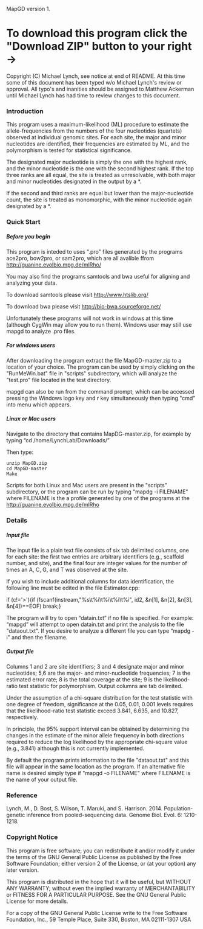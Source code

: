 MapGD version 1.

<h1> To download this program click the "Download ZIP" button to your right -> </h1>

Copyright (C) Michael Lynch, see notice at end of README. At this time some of this document has been typed w/o Michael Lynch's review or approval. All typo's and inanities should be assigned to Matthew Ackerman until Michael Lynch has had time to review changes to this document. 

<h3> Introduction </h3>

This program uses a maximum-likelihood (ML) procedure to estimate the allele-frequencies from the numbers of the four nucleotides (quartets) observed at individual genomic sites. For each site, the major and minor nucleotides are identified, their frequencies are estimated by ML, and the polymorphism is tested for statistical significance.

The designated major nucleotide is simply the one with the highest rank, and the minor nucleotide is the one with the second highest rank. If the top three ranks are all equal, the site is treated as unresolvable, with both major and minor nucleotides designated in the output by a *.

If the second and third ranks are equal but lower than the major-nucleotide count, the site is treated as monomorphic, with the minor nucleotide again designated by a *.

<h3> Quick Start </h3>

<h5> Before you begin </h5>

This program is inteded to uses ".pro" files generated by the programs ace2pro, bow2pro, or sam2pro, which are all avalible ffrom http://guanine.evolbio.mpg.de/mlRho/

You may also find the programs samtools and bwa useful for aligning and analyzing your data. 

To download samtools please visit http://www.htslib.org/

To download bwa please visit http://bio-bwa.sourceforge.net/

Unfortunately these programs will not work in windows at this time (although CygWin may allow you to run them). Windows user may still use mapgd to analyze .pro files.  
	
<h5> For windows users </h5>

After downloading the program extract the file MapGD-master.zip to a location of your choice.
The program can be used by simply clicking on the "RunMeWin.bat" file in "scripts" subdirectory, which will analyze the "test.pro" file located in the test directory. 

mapgd can also be run from the command prompt, which can be accessed pressing the Windows logo key and r key simultaneously then typing "cmd" into menu which appears.

<h5> Linux or Mac users </h5>

Navigate to the directory that contains MapDG-master.zip, for example by typing “cd /home/LynchLab/Downloads/” 

Then type:

	unzip MapGD.zip
	cd MapGD-master
	Make

Scripts for both Linux and Mac users are present in the "scripts" subdirectory, or the program can be run by typing "mapdg -i FILENAME" where FILENAME is the a profile generated by one of the programs at the http://guanine.evolbio.mpg.de/mlRho

<h3> Details </h3>

<h5> Input file </h5>

The input file is a plain text file consists of six tab delimited columns, one for each site: the first two entries are arbitrary identifiers (e.g., scaffold number, and site), and the final four are integer values for the number of times an A, C, G, and T was observed at the site. 

If you wish to include additional columns for data identification, the following line must be edited in the file Estimator.cpp:

if (c!='>'){if (fscanf(instream,"%s\t%i\t%i\t%i\t%i", id2, &n[1], &n[2], &n[3], &n[4])==EOF) break;}

The program will try to open “datain.txt” if no file is specified. For example: “mapgd” will attempt to open datain.txt and print the analysis to the file "dataout.txt". If you desire to analyze a different file you can type “mapdg -i" and then the filename. 

<h5> Output file </h5>

Columns 1 and 2 are site identifiers; 3 and 4 designate major and minor nucleotides; 5,6 are the major- and minor-nucleotide frequencies; 7 is the estimated error rate; 8 is the total coverage at the site; 9 is the likelihood-ratio test statistic for polymorphism. Output columns are tab delimited.

Under the assumption of a chi-square distribution for the test statistic with one degree of freedom, significance at the 0.05, 0.01, 0.001 levels requires that the likelihood-ratio test statistic exceed 3.841, 6.635, and 10.827, respectively. 

In principle, the 95% support interval can be obtained by determining the changes in the estimate of the minor allele frequency in both directions required to reduce the log likelihood by the appropriate chi-square value (e.g., 3.841) although this is not currently implemented. 

By default the program prints information to the file "dataout.txt" and this file will appear in the same location as the program. If an alternative file name is desired simply type if "mapgd -o FILENAME" where FILENAME is the name of your output file.

<h3> Reference </h3>

Lynch, M., D. Bost, S. Wilson, T. Maruki, and S. Harrison. 2014. Population-genetic inference from pooled-sequencing data. Genome Biol. Evol. 6: 1210-1218.

<h3> Copyright Notice </h3>

This program is free software; you can redistribute it and/or modify it under the terms of the GNU General Public License as published by the Free Software Foundation; either version 2 of the License, or (at your option) any later version.

This program is distributed in the hope that it will be useful, but WITHOUT ANY WARRANTY; without even the implied warranty of MERCHANTABILITY or FITNESS FOR A PARTICULAR PURPOSE. See the GNU General Public License for more details.

For a copy of the GNU General Public License write to the Free Software Foundation, Inc., 59 Temple Place, Suite 330, Boston, MA 02111-1307 USA
